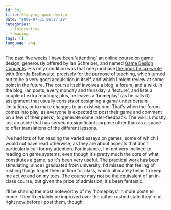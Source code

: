 ```yaml
---
id: 301
title: Studying game design
date: "2009-07-31 06:27:29"
categories:
  - interactive
  - musings
tags: []
language: eng
---
```


The past five weeks I have been 'attending' an online course on game design, generously offered by Ian Schreiber, and named [Game Design Concepts](http://gamedesignconcepts.wordpress.com/). His only condition was that one purchase [the book he co-wrote with Brenda Brathwaite](http://amzn.com/158450580X), precisely for the purpose of teaching, which turned out to be a very good acquisition in itself, and which I might review at some point in the future. The course itself involves a blog, a forum, and a wiki. In the blog, Ian posts, every monday and thursday, a 'lecture', and lists a couple of extra readings; plus, he leaves a 'homeplay' (as he calls it) assignment that usually consists of designing a game under certain limitations, or to make changes to an existing one. That's when the forum comes into play, as everyone is expected to post their game and comment on a few of their peers', to generate some inter-feedback. The wiki is mostly just an aside that has served no significant purpose other than as a space to offer translations of the different lessons.

I've had lots of fun reading the varied essays on games, some of which I would not have read otherwise, as they are about aspects that don't particularly call for my attention. For instance, I'm not very inclined to reading on game systems, even though it's pretty much the core of what constitutes a game, so it's been very useful. The practical work has been stimulating; since I graduated from university, I'd missed that feeling of rushing things to get them in time for class, which ultimately helps to keep me active and on my toes. The course may not be the equivalent of an in-class course, but given the price of admission, it's been fantastic.

I'll be sharing the most noteworthy of my 'homeplays' in more posts to come. They'll certainly be improved over the rather rushed state they're at right now before I post them, though.
